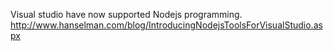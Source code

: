 <p>Visual studio have now supported Nodejs programming. <a href="http://www.hanselman.com/blog/IntroducingNodejsToolsForVisualStudio.aspx" title="http://www.hanselman.com/blog/IntroducingNodejsToolsForVisualStudio.aspx">http://www.hanselman.com/blog/IntroducingNodejsToolsForVisualStudio.aspx</a></p>
